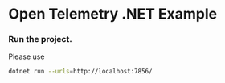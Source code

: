 # Open Telemetry .NET Example 

### Run the project. 

Please use 

```bash
dotnet run --urls=http://localhost:7856/
```
